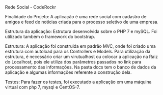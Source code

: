Rede Social - CodeRockr

Finalidade do Projeto: A aplicação é uma rede social com cadastro de amigos e feed de notícias criada para o processo seletivo de uma empresa.

Estrutura da aplicação: Estrutura desenvolvida sobre o PHP 7 e mySQL. Foi utilizado também o framework do bootstrap.

Estrutura: A aplicação foi construida em padrão MVC, onde foi criado uma estrutura com autoload para os Controllers e Models.
Para utilização da estrutura, é necessário criar um virutualhost ou colocar a aplicação na Raiz do Localhost, pois ele utiliza dos parâmetros passados no link para processamento das informações.
Na pasta docs tem o banco de dados da aplicação e algumas informações referente a construção dela.

Testes: Para fazer os testes, foi executado a aplicação em uma máquina virtual com php 7, mysql e CentOS-7.
